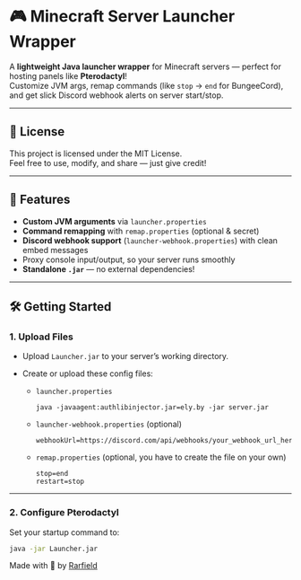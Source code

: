 # 🎮 Minecraft Server Launcher Wrapper

A **lightweight Java launcher wrapper** for Minecraft servers — perfect for hosting panels like **Pterodactyl**!  
Customize JVM args, remap commands (like `stop` → `end` for BungeeCord), and get slick Discord webhook alerts on server start/stop.

---

## 📜 License

This project is licensed under the MIT License.  
Feel free to use, modify, and share — just give credit!

---

## 🚀 Features

- **Custom JVM arguments** via `launcher.properties`  
- **Command remapping** with `remap.properties` (optional & secret)  
- **Discord webhook support** (`launcher-webhook.properties`) with clean embed messages  
- Proxy console input/output, so your server runs smoothly  
- **Standalone `.jar`** — no external dependencies!

---

## 🛠 Getting Started

### 1. Upload Files

- Upload `Launcher.jar` to your server’s working directory.  
- Create or upload these config files:  

  - `launcher.properties`  
    ```properties
    java -javaagent:authlibinjector.jar=ely.by -jar server.jar
    ```

  - `launcher-webhook.properties` (optional)  
    ```properties
    webhookUrl=https://discord.com/api/webhooks/your_webhook_url_here
    ```

  - `remap.properties` (optional, you have to create the file on your own)  
    ```properties
    stop=end
    restart=stop
    ```

---

### 2. Configure Pterodactyl

Set your startup command to:  
```bash
java -jar Launcher.jar
```

Made with 💖 by [Rarfield](https://youtube.com/@Rarfield)

